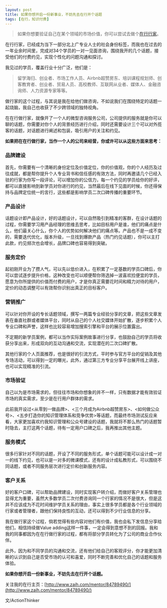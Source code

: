 ```yaml
---
layout: post
title: 如果你想开启一份新事业，不妨先去在行开个话题
tags: [在行，知识付费]
---
```


>如果你想要验证自己在某个领域的市场价值，你可以尝试去做个[在行行家](http://www.zaih.com/mentor/84789490/)。

在行行家，已经成为当下一部分北上广专业人士的社会身份标签，而我也在过去的一年业余时间里，完成对34个学员的一对一见面咨询，围绕我开的几个话题，接受他们的付费约见，实现个性化的问题沟通和探讨。

我见过的学员，覆盖行业十分广泛，他们是：

>留学海归、创业者、市场工作人员、Airbnb超赞房东、培训课程规划师、创客教育者、创业者、贸易人员、高校教师、互联网从业者、媒体人、金融咨询师、人力资源专家等等。

做行家的这个过程，与其说是我在给他们做咨询，不如说我们在围绕特定的话题一起烧脑，我自己也收获了不少跨领域的独特视角。

在在行做行家，就像开了一个人的微型咨询服务公司，公司提供的服务就是你可以聊的话题，你需要对你个人的背景经历进行介绍，同时还需要设计三个可以对外揽客的话题，对话题进行阐述和包装，吸引用户的关注和约见。

**如果把在在行做行家，当作一个人的公司来经营，你或许可以从这些方面来思考：**

### 品牌建设
首先，你需要有一个清晰的身份定位及价值定位，你的价值观，你的个人经历及过往成就，都是帮你提升个人专业背书和信任感的有效方法，同时再邀请几个已经入驻的行家为你写一段评论，可以增加你的公信力，每一个约见的学员给你的好评，都可以直接影响到新学员对你进行的约见，当然最后在线下见面的时候，你还得保持与品牌定位统一的言行，这些都是影响学员二次口碑传播的重要环节。

### 产品设计
话题设计即产品设计，好的话题设计，可以自然吸引到精准的客群，在设计话题的过程，你需要学习用产品经理的思维去思考，比如目标用户是谁，他们的痛点是什么，他们最关心什么，你个人的优势如何解决他们的痛点等。产品也不是一成不变的，需要迭代优化，版本升级，一旦找到爆款产品（热门约见话题），你可以主打此款，约见频次也会增长，品牌口碑也容易得到突破。

### 服务定价
起初刚开业为了攒人气，可以先以低价进入，在积累了一定基数的学员口碑后，你可以尝试逐步提升价格，这种改变也可以顺便帮你筛选掉一波喜欢捡便宜的学员，愿意为你所提供的价值而付费的用户，才是你真正需要花时间和精力对待的用户，定价的动态调整可以有效帮你识别出真正的目标客户。

### 营销推广
可以针对你开设的专长话题领域，撰写一两篇专业经验分享的文章，把这些文章发表在垂直社群或者媒体平台，同时从自己的个人社交媒体开始扩散，逐步积累个人专业口碑和声誉，这样也比较容易增加搜索引擎和平台的展示位置露出。

不定期的新学员案例，都可以当作实际案例故事进行分享，也鼓励自己的学员将收获分享出来，形成双向的互动沟通和交流，实现潜在的二次口碑扩散。

其他行家的个人页面推荐，也是很好的引流方式，平时参与官方平台的促销及其他专场活动，可以得到一定的曝光，此外，通过第三方专业分享平台展开线上讲座，也可以实现精准的引流。

### 市场验证
自己以为是市场需求的，但往往市场和你想象的并不一样，只有数据才能有效验证市场的真实需求，至少是在行用户群体的需求。

此前我开设过<从零到一做品牌>、<三个月成为Airbnb超赞房东>、<如何做公众号>、<五步打造你的知识管理体系和竞争优势>等话题，而最终市场测试反应来看，大家更加喜欢约我知识管理和公众号建设的话题，我就将不那么热门的话题暂时隐去，主打这两个话题，待有一定用户口碑之后，我再推出其他主题。

### 服务模式
很多行家针对不同的话题，开设了不同的服务形式，单个话题可能可以设计成一对一的线下约见，也可以是一对多的微课模式，还有的设计成私教形式，可以围绕不同话题，或者不同服务层次进行定价和创新服务内容。

### 客户关系
好的客户口碑，可以帮助品牌建设，同时实现客户转介绍，而做好客户关系管理也显得尤为重要，虽然大多数学员二次付费咨询同一个行家的情况不是很大，但是这并不应该成为不花时间维护学员关系的理由，事实上很多学员都是各个行业领域的行家或者管理者，跟他们保持良性的互动，还可以得到不少行业信息的分享。

我在做行家这个过程，倘若觉得有些内容对他们有价值，我也会私下发信息分享给他们，相信持续做Value adding这样一件事，一定会得到意想不到的回报。我和我的同事都因为在在行做行家的过程，都有将部分学员转化为了公司的商业合作伙伴。

此外，因为和不同学员的沟通和交流，还有他们给自己的客观评分，你才能更加清晰的认识到自己是否受市场的认可和喜爱，同时不断完善和优化自己的话题和服务体验。

**如果你想开启一份新事业，不妨先去在行开个话题。**

关注我的在行主页：[http://www.zaih.com/mentor/84789490/](http://www.zaih.com/mentor/84789490/)


文/ActionThinker







